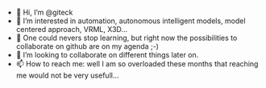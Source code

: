 - 👋 Hi, I’m @giteck
- 👀 I’m interested in automation, autonomous intelligent models, model centered approach, VRML, X3D...
- 🌱 One could nevers stop learning, but right now the possibilities to collaborate on github are on my agenda ;-)
- 💞️ I’m looking to collaborate on different things later on.
- 📫 How to reach me: well I am so overloaded these months that reaching me would not be very usefull...
<!---
giteck/giteck is a ✨ special ✨ repository because its `README.md` (this file) appears on your GitHub profile.
You can click the Preview link to take a look at your changes.
--->
